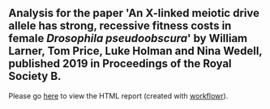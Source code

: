 ## Analysis for the paper 'An X-linked meiotic drive allele has strong, recessive fitness costs in female _Drosophila pseudoobscura_' by William Larner, Tom Price, Luke Holman and Nina Wedell, published 2019 in Proceedings of the Royal Society B.

Please go [here](https://lukeholman.github.io/cost_of_SR_Dpseudo/) to view the HTML report (created with [workflowr](https://github.com/jdblischak/workflowr)).
